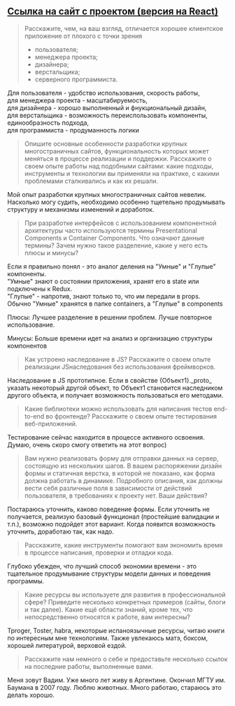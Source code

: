 <h2><a href='yandex.ru'>Ссылка на сайт с проектом (версия на React)</a></h2
<hr/>


<blockquote>
Расскажите, чем, на ваш взгляд, отличается хорошее клиентское приложение от
плохого с точки зрения
  <ul>
    <li>
      пользователя;
    </li>
    <li>
      менеджера проекта;
    </li>
    <li>
      дизайнера;
    </li>
    <li>
      верстальщика;
    </li>
    <li>
      серверного программиста.
    </li>
  </ul>
</blockquote>
Для пользователя - удобство использования, скорость работы,<br/>
для менеджера проекта - масштабируемость,<br/>
для дизайнера - хорошо выполненный и фнукциональный дизайн,<br/>
для верстальщика - возможность переиспользовать компоненты, единообразность подхода,<br/>
для программиста - продуманность логики<br/>

<blockquote>
   Опишите основные особенности разработки крупных многостраничных сайтов, функциональность которых может меняться в процессе    реализации и поддержки.
   Расскажите о своем опыте работы над подобными сайтами: какие подходы, инструменты и технологии вы применяли на практике, с    какими проблемами сталкивались и как их решали.
</blockquote>  

Мой опыт разработки крупных многостраничных сайтов невелик. Насколько могу судить, необходимо особенно тщетельно
продумывать структуру и механизмы изменений и доработок.

<blockquote>
При разработке интерфейсов с использованием компонентной архитектуры часто
используются термины Presentational Сomponents и Сontainer Сomponents. Что
означают данные термины? Зачем нужно такое разделение, какие у него есть
плюсы и минусы?
</blockquote>
Если я правильно понял - это аналог деления на "Умные" и "Глупые" компоненты.<br/>
"Умные" знают о состоянии приложения, хранят его в state или подключены к Redux.<br/>
"Глупые" - напротив, знают только то, что им передали в props.<br/>
Обычно "Умные" хранятся в папке containers, а "Глупые" в сomponents<br/>

Плюсы: Лучшее разделение в решении проблем.
Лучше повторное использование.<br/>

Минусы: Больше времени идет на анализ и организацию структуры компонентов<br/>

<blockquote>
Как устроено наследование в JS? Расскажите о своем опыте реализации JSнаследования
без использования фреймворков.
</blockquote>    
Наследование в JS прототипное. Если в свойстве {Объект1}._proto_ указать некоторый другой объект, то Объект1
становится наследником другого объекта, и получает возможность пользоваться его методами.


<blockquote>  
Какие библиотеки можно использовать для написания тестов end-to-end во
фронтенде? Расскажите о своем опыте тестирования веб-приложений.
</blockquote>    
Тестирование сейчас находится в процессе активного освоения. Думаю, очень скоро смогу ответить на этот вопрос)

<blockquote>  
Вам нужно реализовать форму для отправки данных на сервер, состоящую из
нескольких шагов. В вашем распоряжении дизайн формы и статичная верстка, в
которой не показано, как форма должна работать в динамике. Подробного
описания, как должны вести себя различные поля в зависимости от действий
пользователя, в требованиях к проекту нет. Ваши действия?
</blockquote>    
Постараюсь уточнить, каково поведение формы. Если уточнить не получается,
реализую базовый функционал (простейшие валидации и т.п.), возможно подойдет этот вариант.
Когда появится возможность уточнить, доработаю так, как надо.

<blockquote>  
Расскажите, какие инструменты помогают вам экономить время в процессе
написания, проверки и отладки кода.
</blockquote>    
Глубоко убежден, что лучший способ экономии времени - это тщательное продумывание структуры модели данных и поведения программы.

<blockquote>  
Какие ресурсы вы используете для развития в профессиональной сфере? Приведите
несколько конкретных примеров (сайты, блоги и так далее).
Какие ещё области знаний, кроме тех, что непосредственно относятся к работе,
вам интересны?
</blockquote>    
Tproger, Toster, habra, некоторые испаноязычные ресурсы, читаю книги по интересным мне технологиям.
Также увлекаюсь матэ, боксом, хорошей литературой, верховой ездой.

<blockquote>  
Расскажите нам немного о себе и предоставьте несколько ссылок на последние
работы, выполненные вами.
</blockquote>    

Меня зовут Вадим. Уже много лет живу в Аргентине. Окончил МГТУ им. Баумана в 2007 году.
Люблю животных. Много работаю, стараюсь это делать хорошо.
